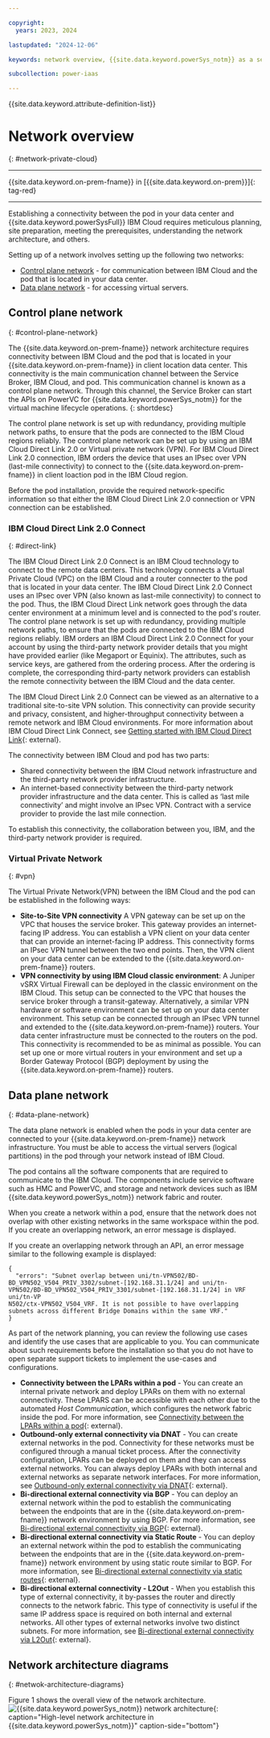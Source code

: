 ```yaml
---

copyright:
  years: 2023, 2024

lastupdated: "2024-12-06"

keywords: network overview, {{site.data.keyword.powerSys_notm}} as a service, private cloud, network, network architecture

subcollection: power-iaas

---
```


{{site.data.keyword.attribute-definition-list}}

# Network overview
{: #network-private-cloud}

---



{{site.data.keyword.on-prem-fname}} in [{{site.data.keyword.on-prem}}]{: tag-red}


---


Establishing a connectivity between the pod in your data center and {{site.data.keyword.powerSysFull}} IBM Cloud requires meticulous planning, site preparation, meeting the prerequisites, understanding the network architecture, and others.


Setting up of a network involves setting up the following two networks:
* [Control plane network](#control-plane-network) - for communication between IBM Cloud and the pod that is located in your data center.
* [Data plane network](#data-plane-network) - for accessing virtual servers.

## Control plane network
{: #control-plane-network}

The {{site.data.keyword.on-prem-fname}} network architecture requires connectivity between IBM Cloud and the pod that is located in your {{site.data.keyword.on-prem-fname}} in client location data center. This connectivity is the main communication channel between the Service Broker, IBM Cloud, and pod. This communication channel is known as a control plane network. Through this channel, the Service Broker can start the APIs on PowerVC for {{site.data.keyword.powerSys_notm}} for the virtual machine lifecycle operations.
{: shortdesc}

The control plane network is set up with redundancy, providing multiple network paths, to ensure that the pods are connected to the IBM Cloud regions reliably. The control plane network can be set up by using an IBM Cloud Direct Link 2.0 or Virtual private network (VPN). For IBM Cloud Direct Link 2.0 connection, IBM orders the device that uses an IPsec over VPN (last-mile connectivity) to connect to the {{site.data.keyword.on-prem-fname}} in client loaction pod in the IBM Cloud region.

Before the pod installation, provide the required network-specific information so that either the IBM Cloud Direct Link 2.0 connection or VPN connection can be established.

### IBM Cloud Direct Link 2.0 Connect
{: #direct-link}

The IBM Cloud Direct Link 2.0 Connect is an IBM Cloud technology to connect to the remote data centers. This technology connects a Virtual Private Cloud (VPC) on the IBM Cloud and a router connecter to the pod that is located in your data center. The IBM Cloud Direct Link 2.0 Connect uses an IPsec over VPN (also known as last-mile connectivity) to connect to the pod. Thus, the IBM Cloud Direct Link network goes through the data center environment at a minimum level and is connected to the pod's router. The control plane network is set up with redundancy, providing multiple network paths, to ensure that the pods are connected to the IBM Cloud regions reliably. IBM orders an IBM Cloud Direct Link 2.0 Connect for your account by using the third-party network provider details that you might have provided earlier (like Megaport or Equinix). The attributes, such as service keys, are gathered from the ordering process. After the ordering is complete, the corresponding third-party network providers can establish the remote connectivity between the IBM Cloud and the data center.

The IBM Cloud Direct Link 2.0 Connect can be viewed as an alternative to a traditional site-to-site VPN solution. This connectivity can provide security and privacy, consistent, and higher-throughput connectivity between a remote network and IBM Cloud environments. For more information about IBM Cloud Direct Link Connect, see [Getting started with IBM Cloud Direct Link](https://cloud.ibm.com/docs/dl?topic=dl-get-started-with-ibm-cloud-dl){: external}.

The connectivity between IBM Cloud and pod has two parts:
* Shared connectivity between the IBM Cloud network infrastructure and the third-party network provider infrastructure.
* An internet-based connectivity between the third-party network provider infrastructure and the data center. This is called as ‘last mile connectivity’ and might involve an IPsec VPN. Contract with a service provider to provide the last mile connection.

To establish this connectivity, the collaboration between you, IBM, and the third-party network provider is required.

### Virtual Private Network
{: #vpn}

The Virtual Private Network(VPN) between the IBM Cloud and the pod can be established in the following ways:
* **Site-to-Site VPN connectivity** A VPN gateway can be set up on the VPC that houses the service broker. This gateway provides an internet-facing IP address. You can establish a VPN client on your data center that can provide an internet-facing IP address. This connectivity forms an IPsec VPN tunnel between the two end points. Then, the VPN client on your data center can be extended to the {{site.data.keyword.on-prem-fname}} routers.
* **VPN connectivity by using IBM Cloud classic environment**: A Juniper vSRX Virtual Firewall can be deployed in the classic environment on the IBM Cloud. This setup can be connected to the VPC that houses the service broker through a transit-gateway. Alternatively, a similar VPN hardware or software environment can be set up on your data center environment. This setup can be connected through an IPsec VPN tunnel and extended to the {{site.data.keyword.on-prem-fname}} routers. Your data center infrastructure must be connected to the routers on the pod. This connectivity is recommended to be as minimal as possible. You can set up one or more virtual routers in your environment and set up a Border Gateway Protocol (BGP) deployment by using the {{site.data.keyword.on-prem-fname}} routers.

## Data plane network
{: #data-plane-network}

The data plane network is enabled when the pods in your data center are connected to your {{site.data.keyword.on-prem-fname}} network infrastructure. You must be able to access the virtual servers (logical partitions) in the pod through your network instead of IBM Cloud.

The pod contains all the software components that are required to communicate to the IBM Cloud. The components include service software such as HMC and PowerVC, and storage and network devices such as IBM {{site.data.keyword.powerSys_notm}} network fabric and router.

When you create a network within a pod, ensure that the network does not overlap with other existing networks in the same workspace within the pod. If you create an overlapping network, an error message is displayed.

If you create an overlapping network through an API, an error message similar to the following example is displayed:

```text
{
  "errors": "Subnet overlap between uni/tn-VPN502/BD-BD_VPN502_V504_PRIV_3302/subnet-[192.168.31.1/24] and uni/tn-VPN502/BD-BD_VPN502_V504_PRIV_3301/subnet-[192.168.31.1/24] in VRF uni/tn-VP
N502/ctx-VPN502_V504_VRF. It is not possible to have overlapping subnets across different Bridge Domains within the same VRF."
}
```

As part of the network planning, you can review the following use cases and identify the use cases that are applicable to you. You can communicate about such requirements before the installation so that you do not have to open separate support tickets to implement the use-cases and configurations.

* **Connectivity between the LPARs within a pod** - You can create an internal private network and deploy LPARs on them with no external connectivity. These LPARS can be accessible with each other due to the automated *Host Communication*, which configures the network fabric inside the pod. For more information, see [Connectivity between the LPARs within a pod](/docs/power-iaas?topic=power-iaas-network_use_cases#connect_lpars_within_pod){: external}.
* **Outbound-only external connectivity via DNAT** - You can create external networks in the pod. Connectivity for these networks must be configured through a manual ticket process. After the connectivity configuration, LPARs can be deployed on them and they can access external networks. You can always deploy LPARs with both internal and external networks as separate network interfaces. For more information, see [Outbound-only external connectivity via DNAT](/docs/power-iaas?topic=power-iaas-network_use_cases#outbound-ext-conn-dnat){: external}.
* **Bi-directional external connectivity via BGP** - You can deploy an external network within the pod to establish the communicating between the endpoints that are in the {{site.data.keyword.on-prem-fname}} network environment by using BGP. For more information, see [Bi-directional external connectivity via BGP](/docs/power-iaas?topic=power-iaas-network_use_cases#bi-dir-ext-conn-bgp){: external}.
* **Bi-directional external connectivity via Static Route** - You can deploy an external network within the pod to establish the communicating between the endpoints that are in the {{site.data.keyword.on-prem-fname}} network environment by using static route similar to BGP. For more information, see [Bi-directional external connectivity via static routes](/docs/power-iaas?topic=power-iaas-network_use_cases#bi-dir-ext-conn-static-routes){: external}.
* **Bi-directional external connectivity - L2Out** -  When you establish this type of external connectivity, it by-passes the router and directly connects to the network fabric. This type of connectivity is useful if the same IP address space is required on both internal and external networks. All other types of external networks involve two distinct subnets. For more information, see [Bi-directional external connectivity via L2Out](/docs/power-iaas?topic=power-iaas-network_use_cases#bi-dir-ext-conn-L2out){: external}.


## Network architecture diagrams
{: #netwok-architecture-diagrams}

Figure 1 shows the overall view of the network architecture.
![{{site.data.keyword.powerSys_notm}} network architecture](./figures/PPC-network-arc-Sept.png "High-level network architecture in {{site.data.keyword.powerSys_notm}}"){: caption="High-level network architecture in {{site.data.keyword.powerSys_notm}}" caption-side="bottom"}

